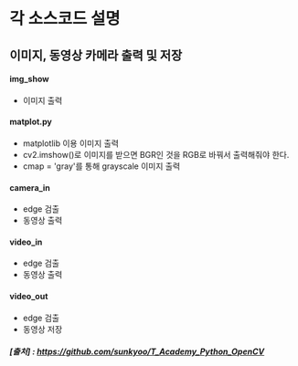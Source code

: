 # 각 소스코드 설명

## 이미지, 동영상 카메라 출력 및 저장

#### img_show
- 이미지 출력

#### matplot.py
- matplotlib 이용 이미지 출력
- cv2.imshow()로 이미지를 받으면 BGR인 것을 RGB로 바꿔서 출력해줘야 한다.
- cmap = 'gray'를 통해 grayscale 이미지 출력

#### camera_in
- edge 검출
- 동영상 출력

#### video_in
- edge 검출
- 동영상 출력

#### video_out
- edge 검출
- 동영상 저장




##### [출처] : https://github.com/sunkyoo/T_Academy_Python_OpenCV
